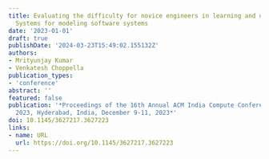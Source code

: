 ```yaml
---
title: Evaluating the difficulty for novice engineers in learning and using Transition
  Systems for modeling software systems
date: '2023-01-01'
draft: true
publishDate: '2024-03-23T15:49:02.155132Z'
authors:
- Mrityunjay Kumar
- Venkatesh Choppella
publication_types:
- 'conference'
abstract: ''
featured: false
publication: '*Proceedings of the 16th Annual ACM India Compute Conference, COMPUTE
  2023, Hyderabad, India, December 9-11, 2023*'
doi: 10.1145/3627217.3627223
links:
- name: URL
  url: https://doi.org/10.1145/3627217.3627223
---
```


